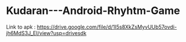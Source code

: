 # Kudaran---Android-Rhyhtm-Game

Link to apk : https://drive.google.com/file/d/1I5s8XkZsMyvUUb57ovdi-jh6MdS3J_EI/view?usp=drivesdk
